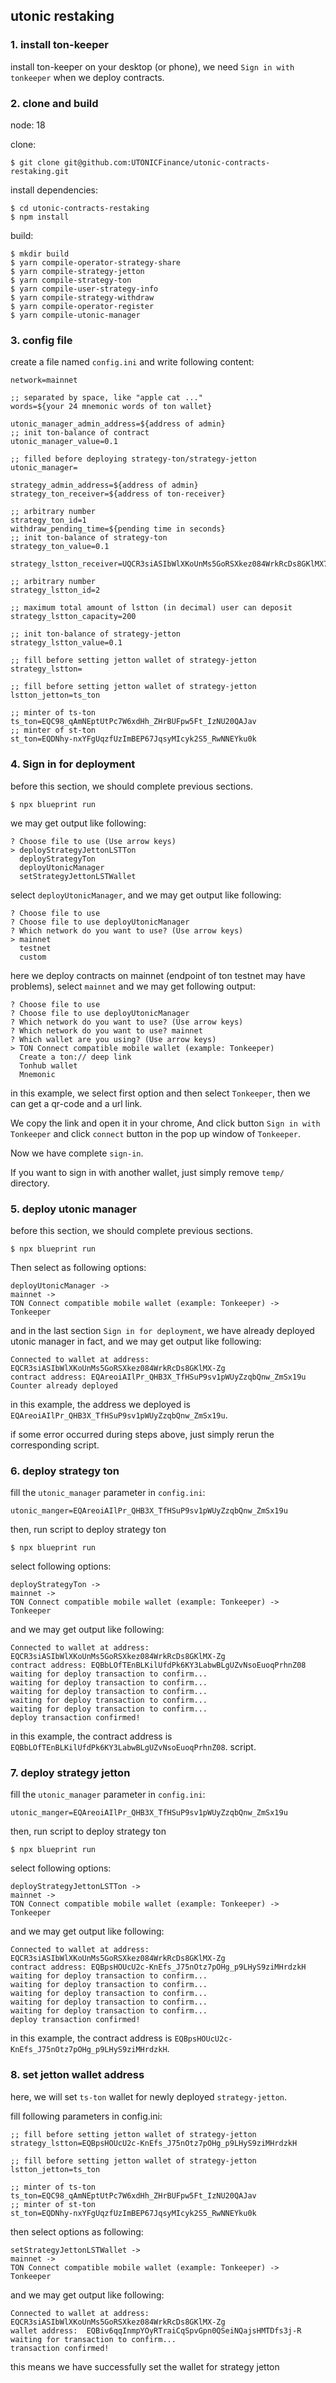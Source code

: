 ## utonic restaking

### 1. install ton-keeper

install ton-keeper on your desktop (or phone), we need `Sign in with tonkeeper` when we deploy contracts.

### 2. clone and build

node: 18

clone:

```
$ git clone git@github.com:UTONICFinance/utonic-contracts-restaking.git
```

install dependencies:

```
$ cd utonic-contracts-restaking
$ npm install
```

build:

```
$ mkdir build
$ yarn compile-operator-strategy-share
$ yarn compile-strategy-jetton
$ yarn compile-strategy-ton
$ yarn compile-user-strategy-info
$ yarn compile-strategy-withdraw
$ yarn compile-operator-register
$ yarn compile-utonic-manager
```

### 3. config file

create a file named `config.ini` and write following content:

```
network=mainnet

;; separated by space, like "apple cat ..."
words=${your 24 mnemonic words of ton wallet}

utonic_manager_admin_address=${address of admin}
;; init ton-balance of contract
utonic_manager_value=0.1

;; filled before deploying strategy-ton/strategy-jetton
utonic_manager=

strategy_admin_address=${address of admin}
strategy_ton_receiver=${address of ton-receiver}

;; arbitrary number
strategy_ton_id=1
withdraw_pending_time=${pending time in seconds}
;; init ton-balance of strategy-ton
strategy_ton_value=0.1

strategy_lstton_receiver=UQCR3siASIbWlXKoUnMs5GoRSXkez084WrkRcDs8GKlMX7ul

;; arbitrary number
strategy_lstton_id=2

;; maximum total amount of lstton (in decimal) user can deposit
strategy_lstton_capacity=200

;; init ton-balance of strategy-jetton
strategy_lstton_value=0.1

;; fill before setting jetton wallet of strategy-jetton
strategy_lstton=

;; fill before setting jetton wallet of strategy-jetton
lstton_jetton=ts_ton

;; minter of ts-ton
ts_ton=EQC98_qAmNEptUtPc7W6xdHh_ZHrBUFpw5Ft_IzNU20QAJav
;; minter of st-ton
st_ton=EQDNhy-nxYFgUqzfUzImBEP67JqsyMIcyk2S5_RwNNEYku0k
```

### 4. Sign in for deployment

before this section, we should complete previous sections.

```
$ npx blueprint run
```

we may get output like following:

```
? Choose file to use (Use arrow keys)
> deployStrategyJettonLSTTon
  deployStrategyTon
  deployUtonicManager
  setStrategyJettonLSTWallet
```

select `deployUtonicManager`, and we may get output like following:

```
? Choose file to use
? Choose file to use deployUtonicManager
? Which network do you want to use? (Use arrow keys)
> mainnet
  testnet
  custom
```

here we deploy contracts on mainnet (endpoint of ton testnet may have problems), select `mainnet` and we may get following output:

```
? Choose file to use
? Choose file to use deployUtonicManager
? Which network do you want to use? (Use arrow keys)
? Which network do you want to use? mainnet
? Which wallet are you using? (Use arrow keys)
> TON Connect compatible mobile wallet (example: Tonkeeper)
  Create a ton:// deep link
  Tonhub wallet
  Mnemonic
```

in this example, we select first option and then select `Tonkeeper`, then we can get a qr-code and a url link.

We copy the link and open it in your chrome, And click button `Sign in with Tonkeeper` and click `connect` button in the pop up window of `Tonkeeper`.

Now we have complete `sign-in`.

If you want to sign in with another wallet, just simply remove `temp/` directory.


### 5. deploy utonic manager

before this section, we should complete previous sections.

```
$ npx blueprint run
```

Then select as following options:

```
deployUtonicManager -> 
mainnet ->
TON Connect compatible mobile wallet (example: Tonkeeper) ->
Tonkeeper
```

and in the last section `Sign in for deployment`, we have already deployed utonic manager in fact, and we may get output like following:

```
Connected to wallet at address: EQCR3siASIbWlXKoUnMs5GoRSXkez084WrkRcDs8GKlMX-Zg
contract address: EQAreoiAIlPr_QHB3X_TfHSuP9sv1pWUyZzqbQnw_ZmSx19u
Counter already deployed
```

in this example, the address we deployed is `EQAreoiAIlPr_QHB3X_TfHSuP9sv1pWUyZzqbQnw_ZmSx19u`.

if some error occurred during steps above, just simply rerun the corresponding script.

### 6. deploy strategy ton

fill the `utonic_manager` parameter in `config.ini`:

```
utonic_manger=EQAreoiAIlPr_QHB3X_TfHSuP9sv1pWUyZzqbQnw_ZmSx19u
```

then, run script to deploy strategy ton

```
$ npx blueprint run
```

select following options:
```
deployStrategyTon -> 
mainnet ->
TON Connect compatible mobile wallet (example: Tonkeeper) ->
Tonkeeper
```

and we may get output like following:

```
Connected to wallet at address: EQCR3siASIbWlXKoUnMs5GoRSXkez084WrkRcDs8GKlMX-Zg
contract address: EQBbLOfTEnBLKilUfdPk6KY3LabwBLgUZvNsoEuoqPrhnZ08
waiting for deploy transaction to confirm...
waiting for deploy transaction to confirm...
waiting for deploy transaction to confirm...
waiting for deploy transaction to confirm...
waiting for deploy transaction to confirm...
deploy transaction confirmed!
```

in this example, the contract address is `EQBbLOfTEnBLKilUfdPk6KY3LabwBLgUZvNsoEuoqPrhnZ08`.
script.

### 7. deploy strategy jetton

fill the `utonic_manager` parameter in `config.ini`:

```
utonic_manger=EQAreoiAIlPr_QHB3X_TfHSuP9sv1pWUyZzqbQnw_ZmSx19u
```

then, run script to deploy strategy ton

```
$ npx blueprint run
```

select following options:
```
deployStrategyJettonLSTTon -> 
mainnet ->
TON Connect compatible mobile wallet (example: Tonkeeper) ->
Tonkeeper
```

and we may get output like following:

```
Connected to wallet at address: EQCR3siASIbWlXKoUnMs5GoRSXkez084WrkRcDs8GKlMX-Zg
contract address: EQBpsHOUcU2c-KnEfs_J75nOtz7pOHg_p9LHyS9ziMHrdzkH
waiting for deploy transaction to confirm...
waiting for deploy transaction to confirm...
waiting for deploy transaction to confirm...
waiting for deploy transaction to confirm...
waiting for deploy transaction to confirm...
deploy transaction confirmed!
```

in this example, the contract address is `EQBpsHOUcU2c-KnEfs_J75nOtz7pOHg_p9LHyS9ziMHrdzkH`.

### 8. set jetton wallet address

here, we will set `ts-ton` wallet for newly deployed `strategy-jetton`.

fill following parameters in config.ini:

```
;; fill before setting jetton wallet of strategy-jetton
strategy_lstton=EQBpsHOUcU2c-KnEfs_J75nOtz7pOHg_p9LHyS9ziMHrdzkH

;; fill before setting jetton wallet of strategy-jetton
lstton_jetton=ts_ton

;; minter of ts-ton
ts_ton=EQC98_qAmNEptUtPc7W6xdHh_ZHrBUFpw5Ft_IzNU20QAJav
;; minter of st-ton
st_ton=EQDNhy-nxYFgUqzfUzImBEP67JqsyMIcyk2S5_RwNNEYku0k
```

then select options as following:

```
setStrategyJettonLSTWallet ->
mainnet ->
TON Connect compatible mobile wallet (example: Tonkeeper) ->
Tonkeeper
```

and we may get output like following:

```
Connected to wallet at address: EQCR3siASIbWlXKoUnMs5GoRSXkez084WrkRcDs8GKlMX-Zg
wallet address:  EQBiv6qqInmpYOyRTraiCqSpvGpn0QSeiNQajsHMTDfs3j-R
waiting for transaction to confirm...
transaction confirmed!
```

this means we have successfully set the wallet for strategy jetton